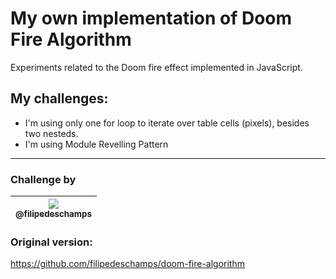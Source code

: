 # My own implementation of Doom Fire Algorithm

Experiments related to the Doom fire effect implemented in JavaScript.  

## My challenges:
- I'm using only one for loop to iterate over table cells (pixels), besides two nesteds.
- I'm using Module Revelling Pattern

---

### Challenge by
| [<img src="https://avatars0.githubusercontent.com/u/4248081?v=3&s=115"><br><sub>@filipedeschamps</sub>](https://github.com/filipedeschamps) |
| :---: |

### Original version:
<https://github.com/filipedeschamps/doom-fire-algorithm>  
